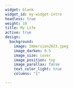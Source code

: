 ```yaml
---
widget: blank
widget_id: my-widget-intro
headless: true
weight: 10
title: My Life
active: true
design:
  background:
    image: Immersion2023.jpeg
    image_darken: 0.5
    image_size: cover
    image_position: top
    image_parallax: false
    text_color_light: true
    columns: "1"

---
```

